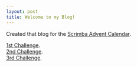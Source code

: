 ```yaml
---
layout: post
title: Welcome to my Blog!
---
```


Created that blog for the [Scrimba Advent Calendar](https://scrimba.com/learn/adventcalendar).

[1st Challenge](https://scrimba.com/scrim/coe374d2da8c32e7eb1731311).   
[2nd Challenge](https://scrimba.com/scrim/cof1c4c73a265ad52290a9faa).   
[3rd Challenge](https://scrimba.com/scrim/coc624654b0e0f6f0fa9dceeb).   

